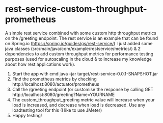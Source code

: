 # rest-service-custom-throughput-prometheus
A simple rest service combined with some custom http throughput metrics on the /greeting endpoint. The rest service is an example that can be found on Spring.io (https://spring.io/guides/gs/rest-service/)
I just added some java classes (src/main/java/com/example/restservice/metrics/) & 2 dependencies to add custom throughput metrics for performance testing purposes (used for autoscaling in the cloud & to increase my knowledge about how rest applications work).

1. Start the app with cmd java -jar target/rest-service-0.0.1-SNAPSHOT.jar
2. Find the prometheus metrics by checking http://localhost:8080/actuator/prometheus
3. Call the /greeting endpoint (or customise the response by calling GET http://localhost:8080/greeting?Name=YOURNAME
4. The custom_throughput_greeting metric value will increase when your load is increased, and decrease when load is decreased. Use any loadtesting tool for this (I like to use JMeter)
5. Happy testing!

